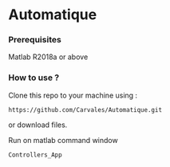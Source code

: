 # Automatique

### Prerequisites
Matlab R2018a or above

### How to use ?

Clone this repo to your machine using :

```
https://github.com/Carvales/Automatique.git
```
or download files.

Run on matlab command window
```
Controllers_App
```
